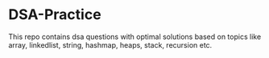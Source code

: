 # DSA-Practice
This repo contains dsa questions with optimal solutions based on topics like array, linkedlist, string, hashmap, heaps, stack, recursion etc.
